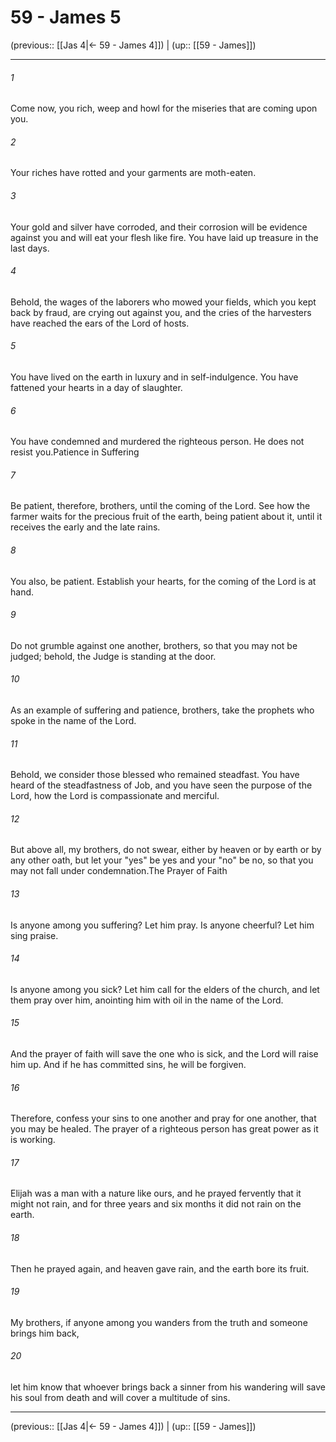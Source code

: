 # 59 - James 5

(previous:: [[Jas 4|← 59 - James 4]]) | (up:: [[59 - James]])

***


###### 1 
Come now, you rich, weep and howl for the miseries that are coming upon you. 

###### 2 
Your riches have rotted and your garments are moth-eaten. 

###### 3 
Your gold and silver have corroded, and their corrosion will be evidence against you and will eat your flesh like fire. You have laid up treasure in the last days. 

###### 4 
Behold, the wages of the laborers who mowed your fields, which you kept back by fraud, are crying out against you, and the cries of the harvesters have reached the ears of the Lord of hosts. 

###### 5 
You have lived on the earth in luxury and in self-indulgence. You have fattened your hearts in a day of slaughter. 

###### 6 
You have condemned and murdered the righteous person. He does not resist you.Patience in Suffering 

###### 7 
Be patient, therefore, brothers, until the coming of the Lord. See how the farmer waits for the precious fruit of the earth, being patient about it, until it receives the early and the late rains. 

###### 8 
You also, be patient. Establish your hearts, for the coming of the Lord is at hand. 

###### 9 
Do not grumble against one another, brothers, so that you may not be judged; behold, the Judge is standing at the door. 

###### 10 
As an example of suffering and patience, brothers, take the prophets who spoke in the name of the Lord. 

###### 11 
Behold, we consider those blessed who remained steadfast. You have heard of the steadfastness of Job, and you have seen the purpose of the Lord, how the Lord is compassionate and merciful. 

###### 12 
But above all, my brothers, do not swear, either by heaven or by earth or by any other oath, but let your "yes" be yes and your "no" be no, so that you may not fall under condemnation.The Prayer of Faith 

###### 13 
Is anyone among you suffering? Let him pray. Is anyone cheerful? Let him sing praise. 

###### 14 
Is anyone among you sick? Let him call for the elders of the church, and let them pray over him, anointing him with oil in the name of the Lord. 

###### 15 
And the prayer of faith will save the one who is sick, and the Lord will raise him up. And if he has committed sins, he will be forgiven. 

###### 16 
Therefore, confess your sins to one another and pray for one another, that you may be healed. The prayer of a righteous person has great power as it is working. 

###### 17 
Elijah was a man with a nature like ours, and he prayed fervently that it might not rain, and for three years and six months it did not rain on the earth. 

###### 18 
Then he prayed again, and heaven gave rain, and the earth bore its fruit. 

###### 19 
My brothers, if anyone among you wanders from the truth and someone brings him back, 

###### 20 
let him know that whoever brings back a sinner from his wandering will save his soul from death and will cover a multitude of sins.

***

(previous:: [[Jas 4|← 59 - James 4]]) | (up:: [[59 - James]])
